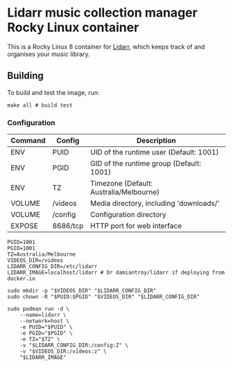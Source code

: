 # Lidarr music collection manager Rocky Linux container

This is a Rocky Linux 8 container for [Lidarr](https://lidarr.audio/), which keeps track of and organises your music library.

## Building

To build and test the image, run:

```shell script
make all # build test
```

### Configuration

| Command | Config   | Description
| ------- | -------- | -----
| ENV     | PUID     | UID of the runtime user (Default: 1001)
| ENV     | PGID     | GID of the runtime group (Default: 1001)
| ENV     | TZ       | Timezone (Default: Australia/Melbourne)
| VOLUME  | /videos  | Media directory, including 'downloads/'
| VOLUME  | /config  | Configuration directory
| EXPOSE  | 8686/tcp | HTTP port for web interface

```shell script
PUID=1001
PGID=1001
TZ=Australia/Melbourne
VIDEOS_DIR=/videos
LIDARR_CONFIG_DIR=/etc/lidarr
LIDARR_IMAGE=localhost/lidarr # Or damiantroy/lidarr if deploying from docker.io

sudo mkdir -p "$VIDEOS_DIR" "$LIDARR_CONFIG_DIR"
sudo chown -R "$PUID:$PGID" "$VIDEOS_DIR" "$LIDARR_CONFIG_DIR"

sudo podman run -d \
    --name=lidarr \
    --network=host \
    -e PUID="$PUID" \
    -e PGID="$PGID" \
    -e TZ="$TZ" \
    -v "$LIDARR_CONFIG_DIR:/config:Z" \
    -v "$VIDEOS_DIR:/videos:z" \
    "$LIDARR_IMAGE"
```

